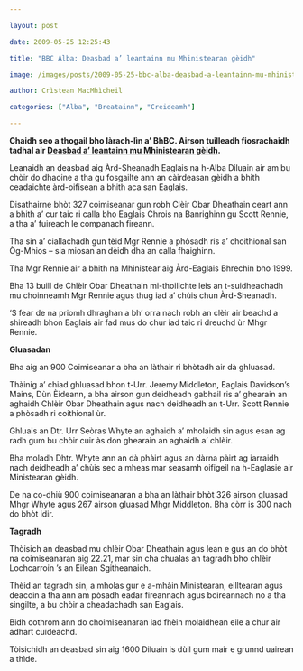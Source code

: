 ```yaml
---

layout: post

date: 2009-05-25 12:25:43

title: "BBC Alba: Deasbad a’ leantainn mu Mhinistearan gèidh"

image: /images/posts/2009-05-25-bbc-alba-deasbad-a-leantainn-mu-mhinistearan-geidh.webp

author: Crìstean MacMhìcheil

categories: ["Alba", "Breatainn", "Creideamh"]

---
```


**Chaidh seo a thogail bho làrach-lìn a’ BhBC. Airson tuilleadh fiosrachaidh tadhal air [Deasbad a’ leantainn mu Mhinistearan gèidh](http://www.bbc.co.uk/scotland/alba/naidheachdan/story/2009/05/090525_cos_assembly_homosexuality.shtml "Deasbad a' leantainn mu Mhinistearan gèidh").**

Leanaidh an deasbad aig Àrd-Sheanadh Eaglais na h-Alba Diluain air am bu chòir do dhaoine a tha gu fosgailte ann an càirdeasan gèidh a bhith ceadaichte àrd-oifisean a bhith aca san Eaglais.

Disathairne bhòt 327 coimiseanar gun robh Clèir Obar Dheathain ceart ann a bhith a’ cur taic ri calla bho Eaglais Chrois na Banrighinn gu Scott Rennie, a tha a’ fuireach le companach fireann.

Tha sin a’ ciallachadh gun tèid Mgr Rennie a phòsadh ris a’ choithional san Òg-Mhios – sia miosan an dèidh dha an calla fhaighinn.

Tha Mgr Rennie air a bhith na Mhinistear aig Àrd-Eaglais Bhrechin bho 1999.

Bha 13 buill de Chlèir Obar Dheathain mi-thoilichte leis an t-suidheachadh mu choinneamh Mgr Rennie agus thug iad a’ chùis chun Àrd-Sheanadh.

‘S fear de na priomh dhraghan a bh’ orra nach robh an clèir air beachd a shireadh bhon Eaglais air fad mus do chur iad taic ri dreuchd ùr Mhgr Rennie.

**Gluasadan**

Bha aig an 900 Coimiseanar a bha an làthair ri bhòtadh air dà ghluasad.

Thàinig a’ chiad ghluasad bhon t-Urr. Jeremy Middleton, Eaglais Davidson’s Mains, Dùn Èideann, a bha airson gun deidheadh gabhail ris a’ ghearain an aghaidh Chlèir Obar Dheathain agus nach deidheadh an t-Urr. Scott Rennie a phòsadh ri coithional ùr.

Ghluais an Dtr. Urr Seòras Whyte an aghaidh a’ mholaidh sin agus esan ag radh gum bu chòir cuir às don ghearain an aghaidh a’ chlèir.

Bha moladh Dhtr. Whyte ann an dà phàirt agus an dàrna pàirt ag iarraidh nach deidheadh a’ chùis seo a mheas mar seasamh oifigeil na h-Eaglasie air Ministearan gèidh.

De na co-dhiù 900 coimiseanaran a bha an làthair bhòt 326 airson gluasad Mhgr Whyte agus 267 airson gluasad Mhgr Middleton. Bha còrr is 300 nach do bhòt idir.

**Tagradh**

Thòisich an deasbad mu chlèir Obar Dheathain agus lean e gus an do bhòt na coimiseanaran aig 22.21, mar sin cha chualas an tagradh bho chlèir Lochcarroin ’s an Eilean Sgitheanaich.

Thèid an tagradh sin, a mholas gur e a-mhàin Ministearan, eilltearan agus deacoin a tha ann am pòsadh eadar fireannach agus boireannach no a tha singilte, a bu chòir a cheadachadh san Eaglais.

Bidh cothrom ann do choimiseanaran iad fhèin molaidhean eile a chur air adhart cuideachd.

Tòisichidh an deasbad sin aig 1600 Diluain is dùil gum mair e grunnd uairean a thìde.
